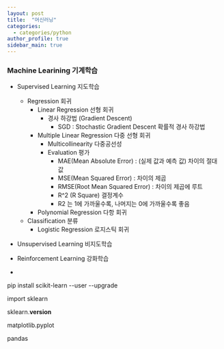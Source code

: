 ```yaml
---
layout: post
title:  "머신러닝"
categories:
  - categories/python
author_profile: true
sidebar_main: true
---
```


### Machine Learining 기계학습 

- Supervised Learning 지도학습
  - Regression 회귀 
    - Linear Regression 선형 회귀
      - 경사 하강법 (Gradient Descent)
        - SGD : Stochastic Gradient Descent 확률적 경사 하강법
    - Multiple Linear Regression 다중 선형 회귀 
      - Multicollinearity 다중공선성 
      - Evaluation 평가
        - MAE(Mean Absolute Error) : (실제 값과 예측 값) 차이의 절대값
        - MSE(Mean Squared Error) : 차이의 제곱
        - RMSE(Root Mean Squared Error) : 차이의 제곱에 루트
        - R^2 (R Square) 결정계수
        - R2 는 1에 가까울수록, 나머지는 0에 가까울수록 좋음
    - Polynomial Regression 다항 회귀
  - Classification 분류
    - Logistic Regression 로지스틱 회귀

- Unsupervised Learning 비지도학습
- Reinforcement Learning 강화학습




- 


pip install scikit-learn --user --upgrade 



import sklearn 

sklearn.__version__



matplotlib.pyplot

pandas 





